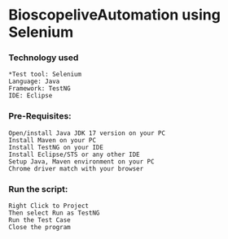 # BioscopeliveAutomation using Selenium

### Technology used
    *Test tool: Selenium
    Language: Java
    Framework: TestNG
    IDE: Eclipse

### Pre-Requisites:
    Open/install Java JDK 17 version on your PC
    Install Maven on your PC
    Install TestNG on your IDE
    Install Eclipse/STS or any other IDE
    Setup Java, Maven environment on your PC
    Chrome driver match with your browser

### Run the script:
    Right Click to Project
    Then select Run as TestNG
    Run the Test Case
    Close the program
